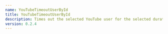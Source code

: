 ```yaml
---
name: YouTubeTimeoutUserById
title: YouTubeTimeoutUserById
description: Times out the selected YouTube user for the selected duration, by ID
version: 0.2.4
---
```

